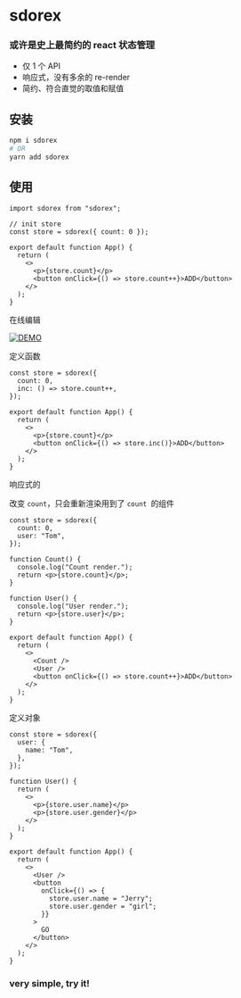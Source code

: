 # sdorex

### 或许是史上最简约的 react 状态管理

- 仅 1 个 API
- 响应式，没有多余的 re-render
- 简约、符合直觉的取值和赋值

## 安装

```sh
npm i sdorex
# OR
yarn add sdorex
```

## 使用

```tsx
import sdorex from "sdorex";

// init store
const store = sdorex({ count: 0 });

export default function App() {
  return (
    <>
      <p>{store.count}</p>
      <button onClick={() => store.count++}>ADD</button>
    </>
  );
}
```

在线编辑

[![DEMO](https://codesandbox.io/static/img/play-codesandbox.svg)](https://codesandbox.io/s/sdorex-demo-ruz0zt?file=/src/App.tsx)

定义函数

```tsx
const store = sdorex({
  count: 0,
  inc: () => store.count++,
});

export default function App() {
  return (
    <>
      <p>{store.count}</p>
      <button onClick={() => store.inc()}>ADD</button>
    </>
  );
}
```

响应式的

改变 `count`，只会重新渲染用到了 `count `的组件

```tsx
const store = sdorex({
  count: 0,
  user: "Tom",
});

function Count() {
  console.log("Count render.");
  return <p>{store.count}</p>;
}

function User() {
  console.log("User render.");
  return <p>{store.user}</p>;
}

export default function App() {
  return (
    <>
      <Count />
      <User />
      <button onClick={() => store.count++}>ADD</button>
    </>
  );
}
```

定义对象

```tsx
const store = sdorex({
  user: {
    name: "Tom",
  },
});

function User() {
  return (
    <>
      <p>{store.user.name}</p>
      <p>{store.user.gender}</p>
    </>
  );
}

export default function App() {
  return (
    <>
      <User />
      <button
        onClick={() => {
          store.user.name = "Jerry";
          store.user.gender = "girl";
        }}
      >
        GO
      </button>
    </>
  );
}
```

### very simple, try it!
